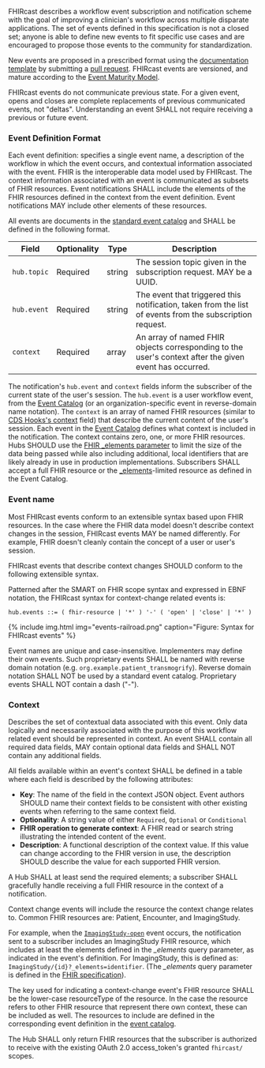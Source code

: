 FHIRcast describes a workflow event subscription and notification scheme with the goal of improving a clinician's workflow across multiple disparate applications. The set of events defined in this specification is not a closed set; anyone is able to define new events to fit specific use cases and are encouraged to propose those events to the community for standardization.

New events are proposed in a prescribed format using the [documentation template](3-1-template.html) by submitting a [pull request](https://github.com/fhircast/docs/tree/master). FHIRcast events are versioned, and mature according to the [Event Maturity Model](3-0-EventMaturityModel.html).

FHIRcast events do not communicate previous state. For a given event, opens and closes are complete replacements of previous communicated events, not "deltas". Understanding an event SHALL not require receiving a previous or future event.

### Event Definition Format

Each event definition: specifies a single event name, a description of the workflow in which the event occurs, and contextual information associated with the event. FHIR is the interoperable data model used by FHIRcast. The context information associated with an event is communicated as subsets of FHIR resources. Event notifications SHALL include the elements of the FHIR resources defined in the context from the event definition. Event notifications MAY include other elements of these resources.

All events are documents in the [standard event catalog](3_Events.html) and SHALL be defined in the following format.

Field | Optionality | Type | Description
--- | --- | --- | ---
`hub.topic` | Required | string | The session topic given in the subscription request. MAY be a UUID.
`hub.event` | Required | string | The event that triggered this notification, taken from the list of events from the subscription request.
`context`   | Required | array | An array of named FHIR objects corresponding to the user's context after the given event has occurred.

The notification's `hub.event` and `context` fields inform the subscriber of the current state of the user's session. The `hub.event` is a user workflow event, from the [Event Catalog](3_Events.html) (or an organization-specific event in reverse-domain name notation). The `context` is an array of named FHIR resources (similar to [CDS Hooks's context](https://cds-hooks.hl7.org/1.0/#http-request_1) field) that describe the current content of the user's session. Each event in the [Event Catalog](3_Events.html) defines what context is included in the notification. The context contains zero, one, or more FHIR resources. Hubs SHOULD use the [FHIR _elements parameter](https://www.hl7.org/fhir/search.html#elements) to limit the size of the data being passed while also including additional, local identifiers that are likely already in use in production implementations. Subscribers SHALL accept a full FHIR resource or the [_elements](https://www.hl7.org/fhir/search.html#elements)-limited resource as defined in the Event Catalog.

### Event name

Most FHIRcast events conform to an extensible syntax based upon FHIR resources. In the case where the FHIR data model doesn't describe context changes in the session, FHIRcast events MAY be named differently. For example, FHIR doesn't cleanly contain the concept of a user or user's session.  

FHIRcast events that describe context changes SHOULD conform to the following extensible syntax.

Patterned after the SMART on FHIR scope syntax and expressed in EBNF notation, the FHIRcast syntax for context-change related events is:

`hub.events ::= ( fhir-resource | '*' ) '-' ( 'open' | 'close' | '*' )`

{% include img.html img="events-railroad.png" caption="Figure: Syntax for FHIRcast events" %}

Event names are unique and case-insensitive. Implementers may define their own events. Such proprietary events SHALL be named with reverse domain notation (e.g. `org.example.patient_transmogrify`). Reverse domain notation SHALL NOT be used by a standard event catalog. Proprietary events SHALL NOT contain a dash ("-").

### Context

Describes the set of contextual data associated with this event. Only data logically and necessarily associated with the purpose of this workflow related event should be represented in context. An event SHALL contain all required data fields, MAY contain optional data fields and SHALL NOT contain any additional fields.

All fields available within an event's context SHALL be defined in a table where each field is described by the following attributes:

- **Key**: The name of the field in the context JSON object. Event authors SHOULD name their context fields to be consistent with other existing events when referring to the same context field.
- **Optionality**: A string value of either `Required`, `Optional` or `Conditional`
- **FHIR operation to generate context**: A FHIR read or search string illustrating the intended content of the event.
- **Description**: A functional description of the context value. If this value can change according to the FHIR version in use, the description SHOULD describe the value for each supported FHIR version.

A Hub SHALL at least send the required elements; a subscriber SHALL gracefully handle receiving a full FHIR resource in the context of a notification.

Context change events will include the resource the context change relates to. Common FHIR resources are: Patient, Encounter, and ImagingStudy.

For example, when the [`ImagingStudy-open`](3-6-imagingstudy-open.html) event occurs, the notification sent to a subscriber includes an ImagingStudy FHIR resource, which includes at least the elements defined in the *_elements* query parameter, as indicated in the event's definition. For ImagingStudy, this is defined as: `ImagingStudy/{id}?_elements=identifier`. (The *_elements* query parameter is defined in the [FHIR specification](https://www.hl7.org/fhir/search.html#elements)).

The key used for indicating a context-change event's FHIR resource SHALL be the lower-case resourceType of the resource. In the case the resource refers to other FHIR resource that represent there own context, these can be included as well. The resources to include are defined in the corresponding event definition in the [event catalog](3_Events.html).

The Hub SHALL only return FHIR resources that the subscriber is authorized to receive with the existing OAuth 2.0 access_token's granted `fhircast/` scopes.
